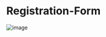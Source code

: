 # Registration-Form
![image](https://user-images.githubusercontent.com/39943449/142737420-31c03a43-c3a9-4fe2-b67b-9e839f01e002.png)
